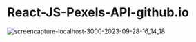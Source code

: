 # React-JS-Pexels-API-github.io
![screencapture-localhost-3000-2023-09-28-16_14_18](https://github.com/durgesh2051/React-JS-Pexels-API-github.io/assets/133377196/1ba75300-3b7b-4dac-8602-a8633e213714)
